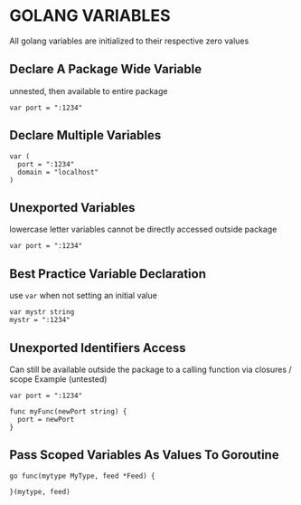 # GOLANG VARIABLES
All golang variables are initialized to their respective zero values

## Declare A Package Wide Variable
unnested, then available to entire package
```golang
var port = ":1234"
```

## Declare Multiple Variables
```golang
var (
  port = ":1234"
  domain = "localhost"
)
```
## Unexported Variables
lowercase letter variables cannot be directly accessed outside package
```golang
var port = ":1234"
```

## Best Practice Variable Declaration
use `var` when not setting an initial value
```golang
var mystr string
mystr = ":1234"
```

## Unexported Identifiers Access
Can still be available outside the package to a calling function via closures / scope
Example (untested)
```golang
var port = ":1234"

func myFunc(newPort string) {
  port = newPort
}
```

## Pass Scoped Variables As Values To Goroutine
```golang
go func(mytype MyType, feed *Feed) {

}(mytype, feed)
```
